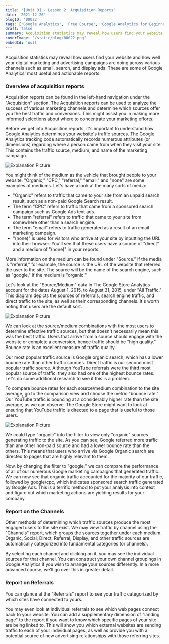 ```yaml
---
title: '[Unit 3] - Lesson 2: Acquisition Reports'
date: '2021-12-26'
blogID: '00022'
tags: ['Google Analytics', 'Free Course', 'Google Analytics for Beginners']
draft: false
summary: Acquisition statistics may reveal how users find your website and how well your digital marketing and advertising campaigns are doing across various channels such as email, search, and display ads. These are some of Google Analytics' most useful and actionable reports.
coverImage: '/static/blog/00022.png'
embedId: 'null'
---
```


Acquisition statistics may reveal how users find your website and how well your digital marketing and advertising campaigns are doing across various channels such as email, search, and display ads. These are some of Google Analytics' most useful and actionable reports.

### Overview of acquisition reports

Acquisition reports can be found in the left-hand navigation under the "Acquisition" section. The Acquisition reports can be used to analyze the success of various marketing channels and determine which sources offer you the best traffic and conversions. This might assist you in making more informed selections about where to concentrate your marketing efforts.

Before we get into Acquisition reports, it's important to understand how Google Analytics determines your website's traffic sources. The Google Analytics tracking code automatically records numerous attributes (or dimensions) regarding where a person came from when they visit your site. This contains the traffic source, medium, and name of the marketing campaign.

![Explanation Picture](/static/blog/00022_1.png)

You might think of the medium as the vehicle that brought people to your website. "Organic," "CPC," "referral," "email," and "none" are some examples of mediums. Let's have a look at the many sorts of media:

- "Organic" refers to traffic that came to your site from an unpaid search result, such as a non-paid Google Search result.
- The term "CPC" refers to traffic that came from a sponsored search campaign such as Google Ads text ads.
- The term "referral" refers to traffic that came to your site from somewhere other than a search engine.
- The term "email" refers to traffic generated as a result of an email marketing campaign.
- "(none)" is used for visitors who arrive at your site by inputting the URL into their browser. You'll see that these users have a source of "direct" and a medium of "(none)" in your reports.

More information on the medium can be found under "Source." If the media is "referral," for example, the source is the URL of the website that referred the user to the site. The source will be the name of the search engine, such as "google," if the medium is "organic."

Let's look at the "Source/Medium" data in The Google Store Analytics account for the dates August 1, 2015, to August 31, 2015, under "All Traffic." This diagram depicts the sources of referrals, search engine traffic, and direct traffic to the site, as well as their corresponding channels. It's worth noting that users are the default sort.

![Explanation Picture](/static/blog/00022_2.png)

We can look at the source/medium combinations with the most users to determine effective traffic sources, but that doesn't necessarily mean this was the best traffic. Users that arrive from a source should engage with the website or complete a conversion, hence traffic should be "high quality." Bounce rate is an excellent measure of traffic quality.

Our most popular traffic source is Google organic search, which has a lower bounce rate than other traffic sources. Direct traffic is our second most popular traffic source. Although YouTube referrals were the third most popular source of traffic, they also had one of the highest bounce rates. Let's do some additional research to see if this is a problem.

To compare bounce rates for each source/medium combination to the site average, go to the comparison view and choose the metric "bounce rate." Our YouTube traffic is bouncing at a considerably higher rate than the site average, as we can observe. The Google Store might want to look at ensuring that YouTube traffic is directed to a page that is useful to those users.

![Explanation Picture](/static/blog/00022_3.png)

We could type "organic" into the filter to view only "organic" sources generating traffic to the site. As you can see, Google referred more traffic than any other non-paid source and had a lower bounce rate than the others. This means that users who arrive via Google Organic search are directed to pages that are highly relevant to them.

Now, by changing the filter to "google," we can compare the performance of all of our numerous Google marketing campaigns that generated traffic. We can now see that organic traffic accounted for the majority of our traffic, followed by google/cpc, which indicates sponsored search traffic generated by Google Ads. This is a terrific method to put your analysis into context and figure out which marketing actions are yielding results for your company.

### Report on the Channels

Other methods of determining which traffic sources produce the most engaged users to the site exist. We may view traffic by channel using the "Channels" report, which groups the sources together under each medium. Organic, Social, Direct, Referral, Display, and other traffic sources are automatically categorized into fundamental categories (or channels).

By selecting each channel and clicking on it, you may see the individual sources for that channel. You can construct your own channel groupings in Google Analytics if you wish to arrange your sources differently. In a more advanced course, we'll go over this in greater detail.

### Report on Referrals

You can glance at the "Referrals" report to see your traffic categorized by which sites have connected to yours.

You may even look at individual referrals to see which web pages connect back to your website. You can add a supplementary dimension of "landing page" to the report if you want to know which specific pages of your site are being linked to. This will show you which external websites are sending traffic to each of your individual pages, as well as provide you with a potential source of new advertising relationships with those referring sites.
